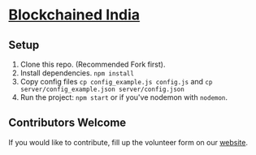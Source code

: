 # [Blockchained India][1]


## Setup

1. Clone this repo. (Recommended Fork first).
2. Install dependencies. `npm install`
3. Copy config files `cp config_example.js config.js` and `cp server/config_example.json server/config.json`
4. Run the project: `npm start` or if you've nodemon with `nodemon`.

## Contributors Welcome

If you would like to contribute, fill up the volunteer form on our [website][1].

[1]: https://blockchainedindia.com
